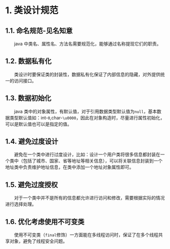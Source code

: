 # 1. 类设计规范

## 1.1. 命名规范-见名知意

&emsp;&emsp;java 中类名、属性名、方法名需要规范化，能够通过名称提现它们的职责。

## 1.2. 数据私有化

&emsp;&emsp;类设计时要保证类的封装性，数据私有化保证了内部信息的隐藏，对外提供统一的访问接口。

## 1.3. 数据初始化

&emsp;&emsp;java 类中的对象属性，有默认值，对于引用数据类型默认值为`null`，基本数据类型默认值如：int-`0`,char-`\u0000`，因此在对象构造时，尽量进行属性初始化，可以是默认值也可以是指定的值。

## 1.4. 避免过度设计

&emsp;&emsp;避免在一个类中进行过度设计，比如：设计一个用户类将很多信息都封装在一个类中（包括了城市、国家、省等地址等相关信息），可以将关联信息封装到一个地址类中负责维护地址信息，在类中添加一个地址对象属性即可。

## 1.5. 避免过度授权

&emsp;&emsp;对于一个类中并不是所有的信息都允许进行访问和修改，需要根据实际的情况进行选择处理。

## 1.6. 优化考虑使用不可变类

&emsp;&emsp;使用不可变类（`final`修饰）一方面能在多线程访问时，保证了在多个线程共享对象，避免了线程安全问题。
